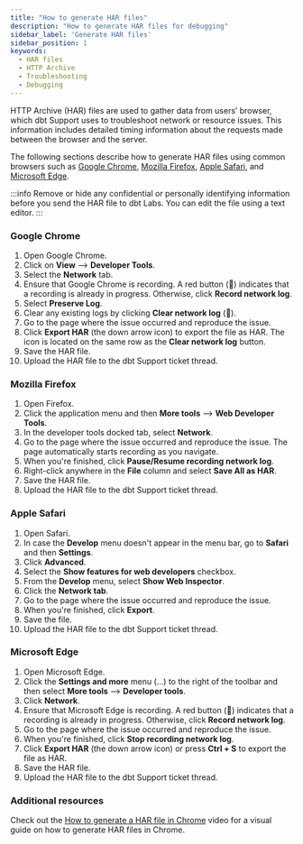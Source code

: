 ```yaml
---
title: "How to generate HAR files"
description: "How to generate HAR files for debugging"
sidebar_label: 'Generate HAR files'
sidebar_position: 1
keywords:
  - HAR files
  - HTTP Archive
  - Troubleshooting
  - Debugging
---
```


HTTP Archive (HAR) files are used to gather data from users’ browser, which dbt Support uses to troubleshoot network or resource issues. This information includes detailed timing information about the requests made between the browser and the server. 

The following sections describe how to generate HAR files using common browsers such as [Google Chrome](#google-chrome), [Mozilla Firefox](#mozilla-firefox), [Apple Safari](#apple-safari), and [Microsoft Edge](#microsoft-edge).

:::info
Remove or hide any confidential or personally identifying information before you send the HAR file to dbt Labs. You can edit the file using a text editor. 
:::

### Google Chrome

1. Open Google Chrome.
2. Click on **View** --> **Developer Tools**.
3. Select the **Network** tab.
4. Ensure that Google Chrome is recording. A red button (🔴) indicates that a recording is already in progress. Otherwise, click **Record network log**.
5. Select **Preserve Log**.
6. Clear any existing logs by clicking **Clear network log** (🚫).
7. Go to the page where the issue occurred and reproduce the issue.
8. Click **Export HAR** (the down arrow icon) to export the file as HAR. The icon is located on the same row as the **Clear network log** button.
9. Save the HAR file.
10. Upload the HAR file to the dbt Support ticket thread.

### Mozilla Firefox

1. Open Firefox.
2. Click the application menu and then **More tools** --> **Web Developer Tools**.
3. In the developer tools docked tab, select **Network**.
4. Go to the page where the issue occurred and reproduce the issue. The page automatically starts recording as you navigate.
5. When you're finished, click **Pause/Resume recording network log**.
6. Right-click anywhere in the **File** column and select **Save All as HAR**.
7. Save the HAR file.
8. Upload the HAR file to the dbt Support ticket thread.

### Apple Safari

1. Open Safari.
2. In case the **Develop** menu doesn't appear in the menu bar, go to **Safari** and then **Settings**.
3. Click **Advanced**.
4. Select the **Show features for web developers** checkbox.
5. From the **Develop** menu, select **Show Web Inspector**.
6. Click the **Network tab**.
7. Go to the page where the issue occurred and reproduce the issue.
8. When you're finished, click **Export**.
9. Save the file.
10. Upload the HAR file to the dbt Support ticket thread.

### Microsoft Edge

1. Open Microsoft Edge.
2. Click the **Settings and more** menu (...) to the right of the toolbar and then select **More tools** --> **Developer tools**.
3. Click **Network**.
4. Ensure that Microsoft Edge is recording. A red button (🔴) indicates that a recording is already in progress. Otherwise, click **Record network log**.
5. Go to the page where the issue occurred and reproduce the issue.
6. When you're finished, click **Stop recording network log**.
7. Click **Export HAR** (the down arrow icon) or press **Ctrl + S** to export the file as HAR.
8. Save the HAR file.
9. Upload the HAR file to the dbt Support ticket thread.

### Additional resources
Check out the [How to generate a HAR file in Chrome](https://www.loom.com/share/cabdb7be338243f188eb619b4d1d79ca) video for a visual guide on how to generate HAR files in Chrome.
